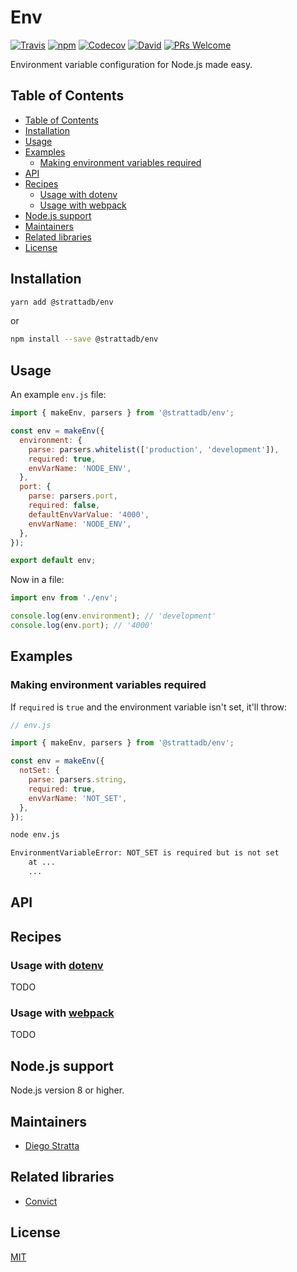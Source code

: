 # Env

[![Travis](https://img.shields.io/travis/com/strattadb/env/develop.svg?style=for-the-badge)](https://travis-ci.com/strattadb/env)
[![npm](https://img.shields.io/npm/dm/@strattadb/env.svg?style=for-the-badge)](https://www.npmjs.com/package/@strattadb/env)
[![Codecov](https://img.shields.io/codecov/c/github/strattadb/env/develop.svg?style=for-the-badge)](https://codecov.io/gh/strattadb/env)
[![David](https://img.shields.io/david/strattadb/env.svg?style=for-the-badge)](https://david-dm.org/strattadb/env)
[![PRs Welcome](https://img.shields.io/badge/PRs-welcome-brightgreen.svg?style=for-the-badge)](CONTRIBUTING.md)

Environment variable configuration for Node.js made easy.

## Table of Contents

- [Table of Contents](#table-of-contents)
- [Installation](#installation)
- [Usage](#usage)
- [Examples](#examples)
  - [Making environment variables required](#making-environment-variables-required)
- [API](#api)
- [Recipes](#recipes)
  - [Usage with dotenv](#usage-with-dotenv)
  - [Usage with webpack](#usage-with-webpack)
- [Node.js support](#nodejs-support)
- [Maintainers](#maintainers)
- [Related libraries](#related-libraries)
- [License](#license)

## Installation

```bash
yarn add @strattadb/env
```

or

```bash
npm install --save @strattadb/env
```

## Usage

An example `env.js` file:

```javascript
import { makeEnv, parsers } from '@strattadb/env';

const env = makeEnv({
  environment: {
    parse: parsers.whitelist(['production', 'development']),
    required: true,
    envVarName: 'NODE_ENV',
  },
  port: {
    parse: parsers.port,
    required: false,
    defaultEnvVarValue: '4000',
    envVarName: 'NODE_ENV',
  },
});

export default env;
```

Now in a file:

```javascript
import env from './env';

console.log(env.environment); // 'development'
console.log(env.port); // '4000'
```

## Examples

### Making environment variables required

If `required` is `true` and the environment variable isn't set,
it'll throw:

```javascript
// env.js

import { makeEnv, parsers } from '@strattadb/env';

const env = makeEnv({
  notSet: {
    parse: parsers.string,
    required: true,
    envVarName: 'NOT_SET',
  },
});
```

```bash
node env.js

EnvironmentVariableError: NOT_SET is required but is not set
    at ...
    ...
```

## API

## Recipes

### Usage with [dotenv](https://github.com/motdotla/dotenv)

TODO

### Usage with [webpack](https://github.com/webpack/webpack)

TODO

## Node.js support

Node.js version 8 or higher.

## Maintainers

- [Diego Stratta](https://github.com/strattadb)

## Related libraries

- [Convict](https://github.com/mozilla/node-convict)

## License

[MIT](LICENSE)
